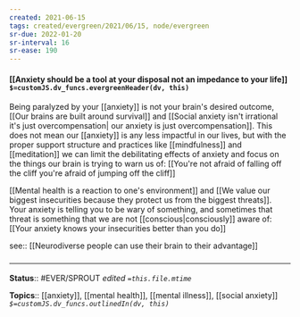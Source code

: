 ```yaml
---
created: 2021-06-15
tags: created/evergreen/2021/06/15, node/evergreen
sr-due: 2022-01-20
sr-interval: 16
sr-ease: 190
---
```


#### [[Anxiety should be a tool at your disposal not an impedance to your life]] `$=customJS.dv_funcs.evergreenHeader(dv, this)`

Being paralyzed by your [[anxiety]] is not your brain's desired outcome, [[Our brains are built around survival]] and [[Social anxiety isn't irrational it's just overcompensation| our anxiety is just overcompensation]].
This does not mean our [[anxiety]] is any less impactful in our lives, but with the proper support structure and practices like [[mindfulness]] and [[meditation]] we can limit the debilitating effects of anxiety and focus on the things our brain is trying to warn us of: [[You're not afraid of falling off the cliff you're afraid of jumping off the cliff]]

[[Mental health is a reaction to one's environment]] and [[We value our biggest insecurities because they protect us from the biggest threats]]. Your anxiety is telling you to be wary of something, and sometimes that threat is something that we are not [[conscious|consciously]] aware of: [[Your anxiety knows your insecurities better than you do]]

see:: [[Neurodiverse people can use their brain to their advantage]]

### <hr class="footnote"/>

**Status**:: #EVER/SPROUT
*edited `=this.file.mtime`*

**Topics**:: [[anxiety]], [[mental health]], [[mental illness]], [[social anxiety]]
*`$=customJS.dv_funcs.outlinedIn(dv, this)`*
